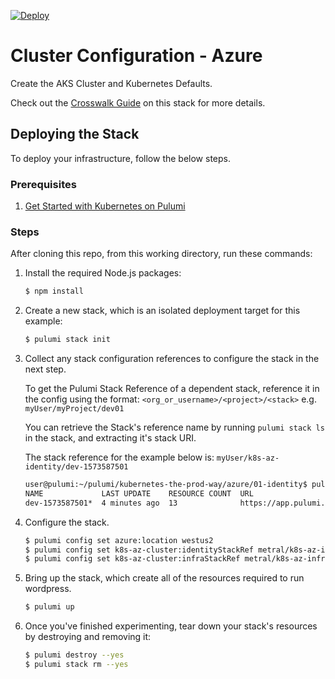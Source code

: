 [![Deploy](https://get.pulumi.com/new/button.svg)](https://app.pulumi.com/new)

# Cluster Configuration - Azure

Create the AKS Cluster and Kubernetes Defaults.

Check out the [Crosswalk Guide](https://www.pulumi.com/docs/guides/crosswalk/kubernetes/control-plane)
on this stack for more details.

## Deploying the Stack

To deploy your infrastructure, follow the below steps.

### Prerequisites

1. [Get Started with Kubernetes on Pulumi](https://www.pulumi.com/docs/get-started/kubernetes/)

### Steps

After cloning this repo, from this working directory, run these commands:

1. Install the required Node.js packages:

    ```bash
    $ npm install
    ```

1. Create a new stack, which is an isolated deployment target for this example:

    ```bash
    $ pulumi stack init
    ```

1.  Collect any stack configuration references to configure the stack in the
    next step.

    To get the Pulumi Stack Reference of a dependent stack, reference it in the
    config using the format: `<org_or_username>/<project>/<stack>` e.g. `myUser/myProject/dev01`

    You can retrieve the Stack's reference name by running `pulumi stack ls` in
    the stack, and extracting it's stack URI.

    The stack reference for the example below is: `myUser/k8s-az-identity/dev-1573587501`

    ```bash
    user@pulumi:~/pulumi/kubernetes-the-prod-way/azure/01-identity$ pul stack ls
    NAME             LAST UPDATE    RESOURCE COUNT  URL
    dev-1573587501*  4 minutes ago  13              https://app.pulumi.com/myUser/k8s-az-identity/dev-1573587501
    ```

1. Configure the stack.

    ```bash
    $ pulumi config set azure:location westus2
    $ pulumi config set k8s-az-cluster:identityStackRef metral/k8s-az-identity/dev-1573591216
    $ pulumi config set k8s-az-cluster:infraStackRef metral/k8s-az-infra/dev-1573591518
    ```

1. Bring up the stack, which create all of the resources required to run wordpress.

    ```bash
    $ pulumi up
    ```

1. Once you've finished experimenting, tear down your stack's resources by destroying and removing it:

    ```bash
    $ pulumi destroy --yes
    $ pulumi stack rm --yes
    ```
